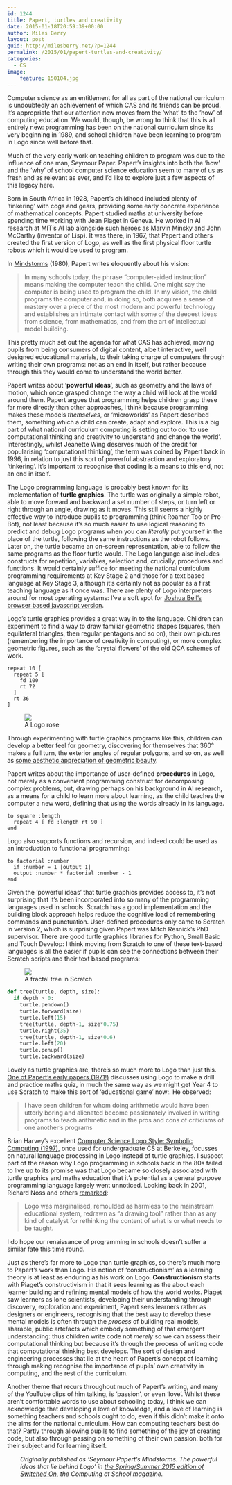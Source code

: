 ```yaml
---
id: 1244
title: Papert, turtles and creativity
date: 2015-01-18T20:59:39+00:00
author: Miles Berry
layout: post
guid: http://milesberry.net/?p=1244
permalink: /2015/01/papert-turtles-and-creativity/
categories:
  - CS
image:
    feature: 150104.jpg
---
```

Computer science as an entitlement for all as part of the national curriculum is undoubtedly an achievement of which CAS and its friends can be proud. It’s appropriate that our attention now moves from the ‘what’ to the ‘how’ of computing education. We would, though, be wrong to think that this is all entirely new: programming has been on the national curriculum since its very beginning in 1989, and school children have been learning to program in Logo since well before that.

Much of the very early work on teaching children to program was due to the influence of one man, Seymour Paper. Papert’s insights into both the ‘how’ and the ‘why’ of school computer science education seem to many of us as fresh and as relevant as ever, and I’d like to explore just a few aspects of this legacy here.

Born in South Africa in 1928, Papert’s childhood included plenty of ‘tinkering’ with cogs and gears, providing some early concrete experience of mathematical concepts. Papert studied maths at university before spending time working with Jean Piaget in Geneva. He worked in AI research at MIT’s AI lab alongside such heroes as Marvin Minsky and John McCarthy (inventor of Lisp). It was there, in 1967, that Papert and others created the first version of Logo, as well as the first physical floor turtle robots which it would be used to program.

In [Mindstorms](http://books.google.co.uk/books/about/Mindstorms.html?id=HhIEAgUfGHwC) (1980), Papert writes eloquently about his vision:

> In many schools today, the phrase “computer-aided instruction” means making the computer teach the child. One might say the computer is being used to program the child. In my vision, the child programs the computer and, in doing so, both acquires a sense of mastery over a piece of the most modern and powerful technology and establishes an intimate contact with some of the deepest ideas from science, from mathematics, and from the art of intellectual model building.

This pretty much set out the agenda for what CAS has achieved, moving pupils from being consumers of digital content, albeit interactive, well designed educational materials, to their taking charge of computers through writing their own programs: not as an end in itself, but rather because through this they would come to understand the world better.

Papert writes about ‘**powerful ideas**’, such as geometry and the laws of motion, which once grasped change the way a child will look at the world around them. Papert argues that programming helps children grasp these far more directly than other approaches, I think because programming makes these models _themselves_, or ‘microworlds’ as Papert described them, something which a child can create, adapt and explore. This is a big part of what national curriculum computing is setting out to do: ‘to use computational thinking and creativity to understand and change the world’. Interestingly, whilst Jeanette Wing deserves much of the credit for popularising ‘computational thinking’, the term was coined by Papert back in 1996, in relation to just this sort of powerful abstraction and exploratory ‘tinkering’. It’s important to recognise that coding is a means to this end, not an end in itself.

The Logo programming language is probably best known for its implementation of **turtle graphics**. The turtle was originally a simple robot, able to move forward and backward a set number of steps, or turn left or right through an angle, drawing as it moves. This still seems a highly effective way to introduce pupils to programming (think Roamer Too or Pro-Bot), not least because it’s so much easier to use logical reasoning to predict and debug Logo programs when you can _literally_ put yourself in the place of the turtle, following the same instructions as the robot follows. Later on, the turtle became an on-screen representation, able to follow the same programs as the floor turtle would. The Logo language also includes constructs for repetition, variables, selection and, crucially, procedures and functions. It would certainly suffice for meeting the national curriculum programming requirements at Key Stage 2 and those for a text based language at Key Stage 3, although it’s certainly not as popular as a first teaching language as it once was. There are plenty of Logo interpreters around for most operating systems: I’ve a soft spot for [Joshua Bell’s browser based javascript version](http://www.calormen.com/jslogo).

Logo’s turtle graphics provides a great way in to the language. Children can experiment to find a way to draw familiar geometric shapes (squares, then equilateral triangles, then regular pentagons and so on), their own pictures (remembering the importance of creativity in computing), or more complex geometric figures, such as the ‘crystal flowers’ of the old QCA schemes of work.

```
repeat 10 [
  repeat 5 [
    fd 100
    rt 72
  ]
  rt 36
]
```

<figure>
<img src="/wp-content/uploads/2015/01/rose.png">
<figcaption>A Logo rose
</figcaption>
</figure>


Through experimenting with turtle graphics programs like this, children can develop a better feel for geometry, discovering for themselves that 360° makes a full turn, the exterior angles of regular polygons, and so on, as well as [some aesthetic appreciation of geometric beauty](http://turtleart.org/gallery/index.html).

Papert writes about the importance of user-defined **procedures** in Logo, not merely as a convenient programming construct for decomposing complex problems, but, drawing perhaps on his background in AI research, as a means for a child to learn more about learning, as the child teaches the computer a new word, defining that using the words already in its language.

```
to square :length
  repeat 4 [ fd :length rt 90 ]
end
```

Logo also supports functions and recursion, and indeed could be used as an introduction to functional programming:

```
to factorial :number
  if :number = 1 [output 1]
  output :number * factorial :number - 1
end
```


Given the ‘powerful ideas’ that turtle graphics provides access to, it’s not surprising that it’s been incorporated into so many of the programming languages used in schools. Scratch has a good implementation and the building block approach helps reduce the cognitive load of remembering commands and punctuation. User-defined procedures only came to Scratch in version 2, which is surprising given Papert was Mitch Resnick’s PhD supervisor. There are good turtle graphics libraries for Python, Small Basic and Touch Develop: I think moving from Scratch to one of these text-based languages is all the easier if pupils can see the connections between their Scratch scripts and their text based programs:

<figure>
<img src="/wp-content/uploads/2015/01/tree.png">
<figcaption>A fractal tree in Scratch
</figcaption>
</figure>

```python
def tree(turtle, depth, size):
  if depth > 0:
    turtle.pendown()
    turtle.forward(size)
    turtle.left(15)
    tree(turtle, depth-1, size*0.75)
    turtle.right(35)
    tree(turtle, depth-1, size*0.6)
    turtle.left(20)
    turtle.penup()
    turtle.backward(size)
```

Lovely as turtle graphics are, there’s so much more to Logo than just this. [One of Papert’s early papers (1971!)](http://stager.org/articles/teachingchildrenteaching.pdf) discusses using Logo to make a drill and practice maths quiz, in much the same way as we might get Year 4 to use Scratch to make this sort of ‘educational game’ now:. He observed:

> I have seen children for whom doing arithmetic would have been utterly boring and alienated become passionately involved in writing programs to teach arithmetic and in the pros and cons of criticisms of one another&#8217;s programs

Brian Harvey’s excellent [Computer Science Logo Style: Symbolic Computing (1997)](http://www.cs.berkeley.edu/~bh/v1-toc2.html), once used for undergraduate CS at Berkeley, focusses on natural language processing in Logo instead of turtle graphics. I suspect part of the reason why Logo programming in schools back in the 80s failed to live up to its promise was that Logo became so closely associated with turtle graphics and maths education that it’s potential as a general purpose programming language largely went unnoticed. Looking back in 2001, Richard Noss and others [remarked](http://research.ioe.ac.uk/portal/services/downloadRegister/178176/Agalianos2001logo479.pdf):

> Logo was marginalised, remoulded as harmless to the mainstream educational system, redrawn as “a drawing tool” rather than as any kind of catalyst for rethinking the content of what is or what needs to be taught.

I do hope our renaissance of programming in schools doesn’t suffer a similar fate this time round.

Just as there’s far more to Logo than turtle graphics, so there’s much more to Papert’s work than Logo. His notion of ‘constructionism’ as a learning theory is at least as enduring as his work on Logo. **Constructionism** starts with Piaget’s constructivism in that it sees learning as the about each learner building and refining mental models of how the world works. Piaget saw learners as lone scientists, developing their understanding through discovery, exploration and experiment, Papert sees learners rather as designers or engineers, recognising that the best way to develop these mental models is often through the _process_ of building real models, sharable, public artefacts which embody something of that emergent understanding: thus children write code not _merely_ so we can assess their computational thinking but because it’s through the process of writing code that computational thinking best develops. The sort of design and engineering processes that lie at the heart of Papert’s concept of learning through making recognise the importance of pupils’ own creativity in computing, and the rest of the curriculum.

Another theme that recurs throughout much of Papert’s writing, and many of the YouTube clips of him talking, is ‘passion’, or even ‘love’. Whilst these aren’t comfortable words to use about schooling today, I think we can acknowledge that developing a love of knowledge, and a love of learning is something teachers and schools ought to do, even if this didn’t make it onto the aims for the national curriculum. How can computing teachers best do that? Partly through allowing pupils to find something of the joy of creating code, but also through passing on something of their own passion: both for their subject and for learning itself.

<p style="padding-left: 30px;">
  <em>Originally published as &#8216;Seymour Papert&#8217;s Mindstorms. The powerful ideas that lie behind Logo&#8217; in <a href="http://community.computingatschool.org.uk/files/4825/original.pdf">the Spring/Summer 2015 edition of Switched On</a>, the Computing at School magazine.</em>
</p>
